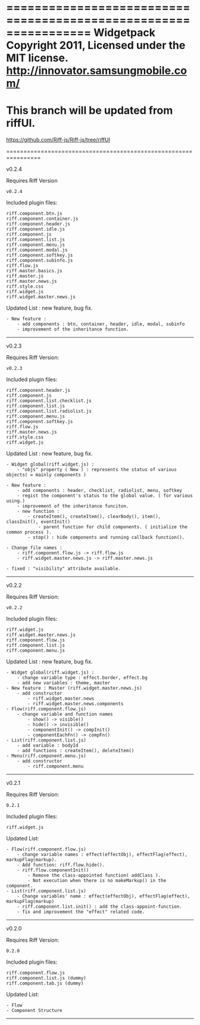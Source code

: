 ================================================================
Widgetpack 
Copyright 2011, Licensed under the MIT license.
http://innovator.samsungmobile.com/
================================================================

This branch will be updated from riffUI.
================================================================

https://github.com/Riff-js/Riff-js/tree/riffUI

================================================================

v0.2.4

Requires Riff Version

	v0.2.4

Included plugin files:

	riff.component.btn.js
	riff.component.container.js
	riff.component.header.js
	riff.component.idle.js
	riff.component.js
	riff.component.list.js
	riff.component.menu.js
	riff.component.modal.js
	riff.component.softkey.js
	riff.component.subinfo.js
	riff.flow.js
	riff.master.basics.js
	riff.master.js
	riff.master.news.js
	riff.style.css
	riff.widget.js
	riff.widget.master.news.js

Updated List : new feature, bug fix.

	- New feature :
		- add components : btn, container, header, idle, modal, subinfo
		- improvement of the inheritance function.

----------------------------------------------------------------

v0.2.3

Requires Riff Version:

	v0.2.3


Included plugin files:

	riff.component.header.js
	riff.component.js
	riff.component.list.checklist.js
	riff.component.list.js
	riff.component.list.radiolist.js
	riff.component.menu.js
	riff.component.softkey.js
	riff.flow.js
	riff.master.news.js
	riff.style.css
	riff.widget.js

Updated List : new feature, bug fix.
	
	- Widget global(riff.widget.js) :
		- "objs" property ( New ) : represents the status of various objects( = mainly components )

	- New feature : 
		- add components : header, checklist, radiolist, menu, softkey
		- regist the component's status to the global value. ( for various using.)
		- improvement of the inheritance funciton.
		- new function : 
			- createItem(), createItem(), clearBody(), item(), classInit(), eventInit()
				- parent function for child components. ( initialize the common process ).
			- stop() : hide components and running callback function().

	- Change file names :
		- riff.component.flow.js -> riff.flow.js 
		- riff.widget.master.news.js -> riff.master.news.js

	- fixed : "visibility" attribute available. 

----------------------------------------------------------------

v0.2.2

Requires Riff Version:

	v0.2.2


Included plugin files:

	riff.widget.js
	riff.widget.master.news.js
	riff.component.flow.js
	riff.component.list.js
	riff.component.menu.js

Updated List : new feature, bug fix.

	- Widget global(riff.widget.js) :
		- change variable type : effect.border, effect.bg
		- add new variables : theme, master
	- New feature : Master (riff.widget.master.news.js)
		- add constructor
			- riff.widget.master.news
			- riff.widget.master.news.components
	- Flow(riff.component.flow.js)
		- change variable and function names
			- show() -> visible()
			- hide() -> invisible()
			- componentInit() -> compInit()
			- componentEachFn() -> compFn()
	- List(riff.component.list.js)
		- add variable : bodyId
		- add functions : createItem(), deleteItem()
	- Menu(riff.component.menu.js)
		- add constructor
			- riff.component.menu

----------------------------------------------------------------

v0.2.1


Requires Riff Version:
	
	0.2.1


Included plugin files:

	riff.widget.js

Updated List:

	- Flow(riff.component.flow.js)
		- change variable names : effect(effectObj), effectFlag(effect), markupFlag(markup).
		- Add function: riff.flow.hide().
		- riff.flow.componentInit()
			- Remove the class-appointed function( addClass ).
			- Not execution when there is no makeMarkup() in the component.
	- List(riff.component.list.js)
		- Change variables' name : effect(effectObj), effectFlag(effect), markupFlag(markup)
		- riff.component.list.init() : add the class-appoint-function.
		- fix and improvement the "effect" related code.

----------------------------------------------------------------

v0.2.0


Requires Riff Version:
	
	0.2.0


Included plugin files:

	riff.component.flow.js
	riff.component.list.js (dummy)
	riff.component.tab.js (dummy)


Updated List:

	- Flow
	- Component Structure

----------------------------------------------------------------